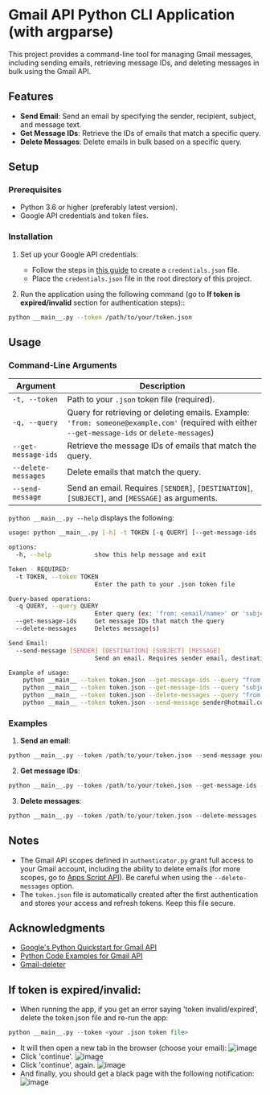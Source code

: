 # Gmail API Python CLI Application (with argparse)

This project provides a command-line tool for managing Gmail messages, including sending emails, retrieving message IDs, and deleting messages in bulk using the Gmail API.

## Features

- **Send Email**: Send an email by specifying the sender, recipient, subject, and message text.
- **Get Message IDs**: Retrieve the IDs of emails that match a specific query.
- **Delete Messages**: Delete emails in bulk based on a specific query.

## Setup

### Prerequisites

- Python 3.6 or higher (preferably latest version).
- Google API credentials and token files.

### Installation

1. Set up your Google API credentials:
   - Follow the steps in [this guide](https://developers.google.com/gmail/api/quickstart/python) to create a `credentials.json` file.
   - Place the `credentials.json` file in the root directory of this project.

2. Run the application using the following command (go to **If token is expired/invalid** section for authentication steps)::

```sh
python __main__.py --token /path/to/your/token.json
```

## Usage

### Command-Line Arguments

| Argument            | Description                                                                                                                                     |
| ------------------- | ----------------------------------------------------------------------------------------------------------------------------------------------- |
| `-t, --token`       | Path to your `.json` token file (required).                                                                                                     |
| `-q, --query`       | Query for retrieving or deleting emails. Example: `'from: someone@example.com'` (required with either `--get-message-ids` or `delete-messages`) |
| `--get-message-ids` | Retrieve the message IDs of emails that match the query.                                                                                        |
| `--delete-messages` | Delete emails that match the query.                                                                                                             |
| `--send-message`    | Send an email. Requires `[SENDER]`, `[DESTINATION]`, `[SUBJECT]`, and `[MESSAGE]` as arguments.                                                 |

`python __main__.py --help` displays the following:
```bash
usage: python __main__.py [-h] -t TOKEN [-q QUERY] [--get-message-ids | --delete-messages] [--send-message [SENDER] [DESTINATION] [SUBJECT] [MESSAGE]]

options:
  -h, --help            show this help message and exit

Token - REQUIRED:
  -t TOKEN, --token TOKEN
                        Enter the path to your .json token file

Query-based operations:
  -q QUERY, --query QUERY
                        Enter query (ex: 'from: <email/name>' or 'subject: <subject string>')
  --get-message-ids     Get message IDs that match the query
  --delete-messages     Deletes message(s)

Send Email:
  --send-message [SENDER] [DESTINATION] [SUBJECT] [MESSAGE]
                        Send an email. Requires sender email, destination email, subject, and message text

Example of usage:
    python __main__ --token token.json --get-message-ids --query "from: John"
    python __main__ --token token.json --get-message-ids --query "subject: Order On The Way"
    python __main__ --token token.json --delete-messages --query "from: John"
    python __main__ --token token.json --send-message sender@hotmail.com receiver@gmail.com "Example Subject" "This is the message box."
```

### Examples

1. **Send an email**:

```python
python __main__.py --token /path/to/your/token.json --send-message your-email@gmail.com recipient-email@gmail.com "Subject" "Message text"
```

2. **Get message IDs**:

```python
python __main__.py --token /path/to/your/token.json --get-message-ids --query "from:someone@example.com"
```

3. **Delete messages**:

```python
python __main__.py --token /path/to/your/token.json --delete-messages --query "subject:Important"
```

## Notes

- The Gmail API scopes defined in `authenticator.py` grant full access to your Gmail account, including the ability to delete emails (for more scopes, go to [Apps Script API](https://developers.google.com/identity/protocols/oauth2/scopes)). Be careful when using the `--delete-messages` option.
- The `token.json` file is automatically created after the first authentication and stores your access and refresh tokens. Keep this file secure.

## Acknowledgments

- [Google's Python Quickstart for Gmail API](https://developers.google.com/gmail/api/quickstart/python)
- [Python Code Examples for Gmail API](https://thepythoncode.com/article/use-gmail-api-in-python)
- [Gmail-deleter](https://github.com/marin117/Gmail-deleter/blob/master/src/gmail_deleter.py)


## If token is expired/invalid:
- When running the app, if you get an error saying 'token invalid/expired', delete the token.json file and re-run the app:
```python
python __main__.py --token <your .json token file>
```
- It will then open a new tab in the browser (choose your email):
  ![image](https://github.com/user-attachments/assets/18da2d35-b88d-421d-b998-ae8b29641801)
- Click 'continue'.
  ![image](https://github.com/user-attachments/assets/6fea3bd8-9a76-4d1a-bd1b-aa49417f9c18)
- Click 'continue', again.
  ![image](https://github.com/user-attachments/assets/dc28cf11-0541-4c64-9ae4-3ddd1dec08a9)
- And finally, you should get a black page with the following notification:
  ![image](https://github.com/user-attachments/assets/aa115712-31f0-41eb-80f4-ced4f65a54a7)


